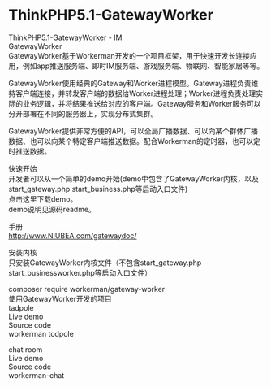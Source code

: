 # ThinkPHP5.1-GatewayWorker
ThinkPHP5.1-GatewayWorker - IM  
GatewayWorker  
GatewayWorker基于Workerman开发的一个项目框架，用于快速开发长连接应用，例如app推送服务端、即时IM服务端、游戏服务端、物联网、智能家居等等。  

  
GatewayWorker使用经典的Gateway和Worker进程模型。Gateway进程负责维持客户端连接，并转发客户端的数据给Worker进程处理；Worker进程负责处理实际的业务逻辑，并将结果推送给对应的客户端。Gateway服务和Worker服务可以分开部署在不同的服务器上，实现分布式集群。  
  
GatewayWorker提供非常方便的API，可以全局广播数据、可以向某个群体广播数据、也可以向某个特定客户端推送数据。配合Workerman的定时器，也可以定时推送数据。  
  
快速开始  
开发者可以从一个简单的demo开始(demo中包含了GatewayWorker内核，以及start_gateway.php start_business.php等启动入口文件)  
点击这里下载demo。  
demo说明见源码readme。  
  
手册  
http://www.NIUBEA.com/gatewaydoc/  
  
安装内核  
只安装GatewayWorker内核文件（不包含start_gateway.php start_businessworker.php等启动入口文件）  
  
composer require workerman/gateway-worker  
使用GatewayWorker开发的项目  
tadpole  
Live demo  
Source code  
workerman todpole  
  
chat room  
Live demo  
Source code  
workerman-chat  
  
